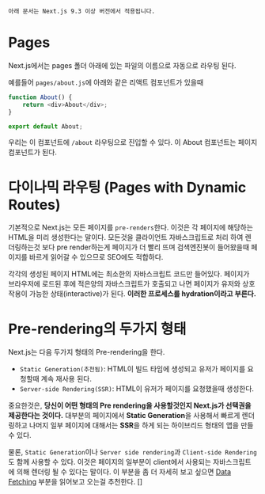 ```text
아래 문서는 Next.js 9.3 이상 버전에서 적용됩니다.
```

# Pages

Next.js에서는 pages 폴더 아래에 있는 파일의 이름으로 자동으로 라우팅 된다.

예를들어 `pages/about.js`에 아래와 같은 리액트 컴포넌트가 있을때

```js
function About() {
	return <div>About</div>;
}

export default About;
```

우리는 이 컴포넌트에 `/about` 라우팅으로 진입할 수 있다. 이 About 컴포넌트는 페이지 컴포넌트가 된다.

# 다이나믹 라우팅 (Pages with Dynamic Routes)

기본적으로 Next.js는 모든 페이지를 `pre-renders`한다. 이것은 각 페이지에 해당하는 HTML을 미리 생성한다는 말이다. 모든것을 클라이언트 자바스크립트로 처리 하여 렌더링하는것 보다 pre render하는게 페이지가 더 빨리 뜨며 검색엔진봇이 들어왔을때 페이지를 바르게 읽어갈 수 있으므로 SEO에도 적합하다.

각각의 생성된 페이지 HTML에는 최소한의 자바스크립트 코드만 들어있다. 페이지가 브라우저에 로드된 후에 적은양의 자바스크립트가 호출되고 나면 페이지가 유저와 상호작용이 가능한 상태(interactive)가 된다. **이러한 프로세스를 hydration이라고 부른다.**

# Pre-rendering의 두가지 형태

Next.js는 다음 두가지 형태의 Pre-rendering을 한다.

- `Static Generation(추천됨)`: HTML이 빌드 타임에 생성되고 유저가 페이지를 요청할때 계속 재사용 된다.
- `Server-side Rendering(SSR)`: HTML이 유저가 페이지를 요청했을때 생성한다.

중요한것은, **당신이 어떤 형태의 Pre rendering을 사용할것인지 Next.js가 선택권을 제공한다는 것이다.**
대부분의 페이지에서 **Static Generation**을 사용해서 빠르게 렌더링하고 나머지 일부 페이지에 대해서는 **SSR**을 하게 되는 하이브리드 형태의 앱을 만들 수 있다.

물론, `Static Generation`이나 `Server side rendering`과 `Client-side Rendering`도 함께 사용할 수 있다.
이것은 페이지의 일부분이 client에서 사용되는 자바스크립트에 의해 렌더링 될 수 있다는 말이다.
이 부분을 좀 더 자세히 보고 싶으면 [Data Fetching](BasicFeatures/02.DataFetching.md) 부분을 읽어보고 오는걸 추천한다.
[]
